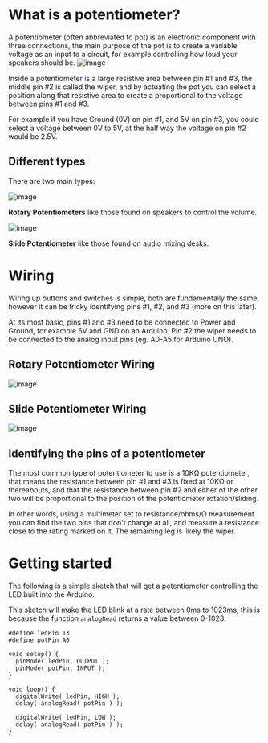# What is a potentiometer?
A potentiometer (often abbreviated to pot) is an electronic component with three connections, the main purpose of the pot is to create a variable voltage as an input to a circuit, for example controlling how loud your speakers should be.
![image](https://github.com/creativetechnologylab/physicalComputingTutorials/assets/64136454/bc2c6da2-a695-40f6-b367-3f8481a95098)

Inside a potentiometer is a large resistive area between pin #1 and #3, the middle pin #2 is called the wiper, and by actuating the pot you can select a position along that resistive area to create a proportional to the voltage between pins #1 and #3.

For example if you have Ground (0V) on pin #1, and 5V on pin #3, you could select a voltage between 0V to 5V, at the half way the voltage on pin #2 would be 2.5V.

## Different types
There are two main types:

![image](https://github.com/creativetechnologylab/physicalComputingTutorials/assets/64136454/63c174e9-f041-4ed3-b371-d3471b7d38a4)

**Rotary Potentiometers** like those found on speakers to control the volume.

![image](https://github.com/creativetechnologylab/physicalComputingTutorials/assets/64136454/ab6de98d-d4e2-48ab-a33f-792fb94084eb)

**Slide Potentiometer** like those found on audio mixing desks.

# Wiring
Wiring up buttons and switches is simple, both are fundamentally the same, however it can be tricky identifying pins #1, #2, and #3 (more on this later).

At its most basic, pins #1 and #3 need to be connected to Power and Ground, for example 5V and GND on an Arduino. Pin #2 the wiper needs to be connected to the analog input pins (eg. A0-A5 for Arduino UNO).

## Rotary Potentiometer Wiring
![image](https://github.com/creativetechnologylab/physicalComputingTutorials/assets/64136454/e7b56218-c832-48b0-a7f6-67a9cc243deb)

## Slide Potentiometer Wiring
![image](https://github.com/creativetechnologylab/physicalComputingTutorials/assets/64136454/78dbdfc6-9d6a-4ce3-93e9-d672ab7e8fc7)

## Identifying the pins of a potentiometer

The most common type of potentiometer to use is a 10KΩ potentiometer, that means the resistance between pin #1 and #3 is fixed at 10KΩ or thereabouts, and that the resistance between pin #2 and either of the other two will be proportional to the position of the potentiometer rotation/sliding.

In other words, using a multimeter set to resistance/ohms/Ω measurement you can find the two pins that don't change at all, and measure a resistance close to the rating marked on it. The remaining leg is likely the wiper.

# Getting started
The following is a simple sketch that will get a potentiometer controlling the LED built into the Arduino.

This sketch will make the LED blink at a rate between 0ms to 1023ms, this is because the function `analogRead` returns a value between 0-1023.

````
#define ledPin 13
#define potPin A0

void setup() {
  pinMode( ledPin, OUTPUT );
  pinMode( potPin, INPUT );
}

void loop() {
  digitalWrite( ledPin, HIGH );
  delay( analogRead( potPin ) );

  digitalWrite( ledPin, LOW );
  delay( analogRead( potPin ) );
}
````
